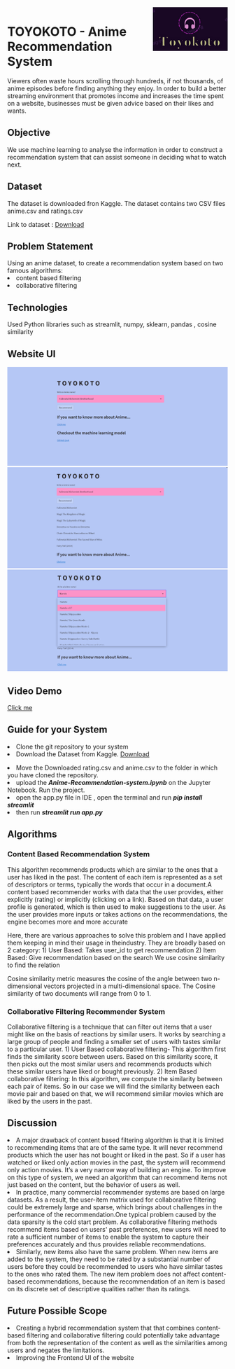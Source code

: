 <a href="https://myanimelist.net/">
    <img src="https://github.com/Anushka-Gamad/Microsoft-Engage-22/blob/main/images/Logo1.png" alt="toyokoto" title="toyokoto" align="right" height="100" />
</a>

# TOYOKOTO - Anime Recommendation System
Viewers often waste hours scrolling through hundreds, if not thousands, of anime episodes before finding anything they enjoy. In order to build a better streaming environment that promotes income and increases the time spent on a website, businesses must be given advice based on their likes and wants.


<h2>Objective</h2>
We use machine learning to analyse the information in order to construct a recommendation system that can assist someone in deciding what to watch next.

<h2>Dataset</h2>
The dataset is downloaded fron Kaggle. The dataset contains two CSV files anime.csv and ratings.csv 
<p>Link to dataset : <a href="https://www.kaggle.com/datasets/CooperUnion/anime-recommendations-database">Download</a></p>

<h2>Problem Statement</h2>
Using an anime dataset, to create a recommendation system based on two famous algorithms:
<li>content based filtering </li>
<li>collaborative filtering</li>

<h2>Technologies</h2>
Used Python libraries such as streamlit, numpy, sklearn, pandas , cosine similarity

<h2>Website UI</h2>
<img src="https://github.com/Anushka-Gamad/Microsoft-Engage-22/blob/main/images/image1.png" alt="toyokoto" title="image1" align="centre"/>
<img src="https://github.com/Anushka-Gamad/Microsoft-Engage-22/blob/main/images/image2.png" alt="toyokoto" title="image2" align="centre"/>
<img src="https://github.com/Anushka-Gamad/Microsoft-Engage-22/blob/main/images/image3.png" alt="toyokoto" title="image3" align="centre"/>

<h2>Video Demo</h2>
<a href="">Click me</a>

<h2>Guide for your System</h2>
<li>Clone the git repository to your system</li>
<li>Download the Dataset from Kaggle. <a href="https://www.kaggle.com/datasets/CooperUnion/anime-recommendations-database">Download</a></p></li>
<li>Move the Downloaded rating.csv and anime.csv to the folder in which you have cloned the repository.</li>
<li>upload the <b><i>Anime-Recommendation-system.ipynb</i></b> on the Jupyter Notebook. Run the project.</li>
    <li>open the app.py file in IDE , open the terminal and run <b><i>pip install streamlit</b></i></li>
    <li>then run <b><i>streamlit run app.py</i></b></li>

<h2>Algorithms</h2>
<h3>Content Based Recommendation System</h3>
<p>This algorithm recommends products which are similar to the ones that a user has liked in the past. The content of each
item is represented as a set of descriptors or terms, typically the words that occur in a document.A content based recommender
works with data that the user provides, either explicitly (rating) or implicitly (clicking on a link). Based on that data, a user profile is
generated, which is then used to make suggestions to the user. As the user provides more inputs or takes actions on the
    recommendations, the engine becomes more and more accurate</p>
    
<p>Here, there are various approaches to solve this problem and I have applied them keeping in mind their usage in theindustry.
They are broadly based on 2 category:
1) User Based: Takes user_id to get recommendation
2) Item Based: Give recommendation based on the search
    We use cosine similarity to find the relation</p>
<p>Cosine similarity metric measures the cosine of the angle between two n-dimensional vectors projected in a
    multi-dimensional space. The Cosine similarity of two documents will range from 0 to 1.</p>

 <h3>Collaborative Filtering Recommender System</h3>
Collaborative filtering is a technique that can filter out items that a user might like on the basis of reactions by similar users. It works by
searching a large group of people and finding a smaller set of users with tastes similar to a particular user.
1) User Based collaborative filtering- This algorithm first finds the similarity score between users. Based on this
similarity score, it then picks out the most similar users and recommends products which these similar users have liked
or bought previously.
2) Item Based collaborative filtering: In this algorithm, we compute the similarity between each pair of items. So in our
case we will find the similarity between each movie pair and based on that, we will recommend similar movies which
are liked by the users in the past.

  
 <h2>Discussion</h2>
<li>A major drawback of content based filtering algorithm is that it is limited to recommending items that are of the same type. It will never
recommend products which the user has not bought or liked in the past. So if a user has watched or liked only action movies in
the past, the system will recommend only action movies. It’s a very narrow way of building an engine.
To improve on this type of system, we need an algorithm that can recommend items not just based on the content, but the
  behavior of users as well.</li>
<li>In practice, many commercial recommender systems are based on large datasets. As a result, the user-item matrix used
for collaborative filtering could be extremely large and sparse, which brings about challenges in the performance of the
recommendation.One typical problem caused by the data sparsity is the cold start problem. As collaborative filtering
methods recommend items based on users' past preferences, new users will need to rate a sufficient number of items to
enable the system to capture their preferences accurately and thus provides reliable recommendations.</li>
<li>Similarly, new items also have the same problem. When new items are added to the system, they need to be rated by a
substantial number of users before they could be recommended to users who have similar tastes to the ones who
rated them. The new item problem does not affect content-based recommendations, because the recommendation of
  an item is based on its discrete set of descriptive qualities rather than its ratings.</li>
  
  
 
  <h2>Future Possible Scope</h2>
<li>Creating a hybrid recommendation system that that combines content-based filtering and collaborative filtering could
potentially take advantage from both the representation of the content as well as the similarities among users and
negates the limitations.</li>
<li>Improving the Frontend UI of the website</li>
